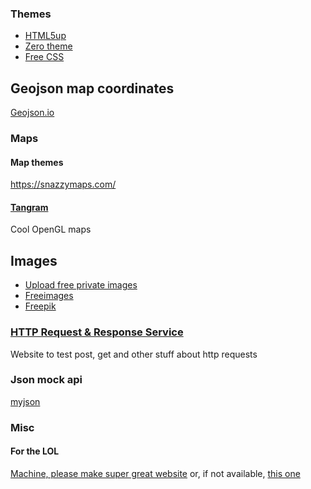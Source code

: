 ### Themes
* [HTML5up](https://html5up.net)
* [Zero theme](http://www.zerotheme.com)
* [Free CSS](http://www.free-css.com/free-css-templates)

## Geojson map coordinates
[Geojson.io](http://geojson.io/)

### Maps
#### Map themes
https://snazzymaps.com/

#### [Tangram](https://mapzen.com/products/tangram/)
Cool OpenGL maps


## Images
* [Upload free private images](https://imagebin.ca/#!advanced)
* [Freeimages](http://www.freeimages.com)
* [Freepik](https://www.freepik.com)

### [HTTP Request & Response Service](https://httpbin.org/)
Website to test post, get and other stuff about http requests

### Json mock api
[myjson](myjson.com)


### Misc
#### For the LOL
[Machine, please make super great website](https://imgur.com/GcZFBaT)
or, if not available, [this one](https://pichoster.net/images/2017/07/09/c955c1d033cb6a7752e7db5fea2d1674.png)
